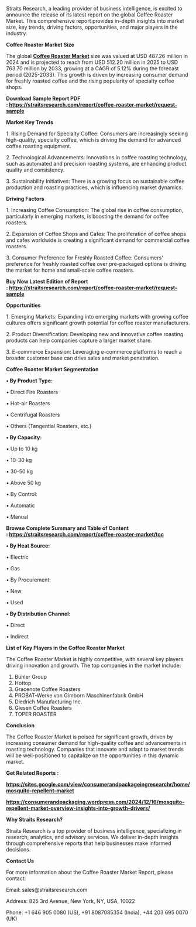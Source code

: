 <p>Straits Research, a leading provider of business intelligence, is excited to announce the release of its latest report on the global Coffee Roaster Market. This comprehensive report provides in-depth insights into market size, key trends, driving factors, opportunities, and major players in the industry.</p>
<p><strong>Coffee Roaster Market Size</strong></p>
<p>The global&nbsp;<strong><a href="https://straitsresearch.com/report/coffee-roaster-market">Coffee Roaster Market</a>&nbsp;</strong>size was valued at USD 487.26 million in 2024 and is projected to reach from USD 512.20 million in 2025 to USD 763.70 million by 2033, growing at a CAGR of 5.12% during the forecast period (2025-2033). This growth is driven by increasing consumer demand for freshly roasted coffee and the rising popularity of specialty coffee shops.</p>
<p><strong>Download Sample Report PDF :&nbsp;<a href="https://straitsresearch.com/report/coffee-roaster-market/request-sample">https://straitsresearch.com/report/coffee-roaster-market/request-sample</a>&nbsp;</strong></p>
<p><strong>Market Key Trends</strong></p>
<p>1. Rising Demand for Specialty Coffee: Consumers are increasingly seeking high-quality, specialty coffee, which is driving the demand for advanced coffee roasting equipment.</p>
<p>2. Technological Advancements: Innovations in coffee roasting technology, such as automated and precision roasting systems, are enhancing product quality and consistency.</p>
<p>3. Sustainability Initiatives: There is a growing focus on sustainable coffee production and roasting practices, which is influencing market dynamics.</p>
<p><strong>Driving Factors</strong></p>
<p>1. Increasing Coffee Consumption: The global rise in coffee consumption, particularly in emerging markets, is boosting the demand for coffee roasters.</p>
<p>2. Expansion of Coffee Shops and Cafes: The proliferation of coffee shops and cafes worldwide is creating a significant demand for commercial coffee roasters.</p>
<p>3. Consumer Preference for Freshly Roasted Coffee: Consumers' preference for freshly roasted coffee over pre-packaged options is driving the market for home and small-scale coffee roasters.</p>
<p><strong>Buy Now Latest Edition of Report :&nbsp;<a href="https://straitsresearch.com/report/coffee-roaster-market/request-sample">https://straitsresearch.com/report/coffee-roaster-market/request-sample</a>&nbsp;</strong></p>
<p><strong>Opportunities</strong></p>
<p>1. Emerging Markets: Expanding into emerging markets with growing coffee cultures offers significant growth potential for coffee roaster manufacturers.</p>
<p>2. Product Diversification: Developing new and innovative coffee roasting products can help companies capture a larger market share.</p>
<p>3. E-commerce Expansion: Leveraging e-commerce platforms to reach a broader customer base can drive sales and market penetration.</p>
<p><strong>Coffee Roaster Market Segmentation</strong></p>
<p><strong>&bull; By Product Type:</strong></p>
<p>&bull; Direct Fire Roasters</p>
<p>&bull; Hot-air Roasters</p>
<p>&bull; Centrifugal Roasters</p>
<p>&bull; Others (Tangential Roasters, etc.)</p>
<p><strong>&bull; By Capacity:</strong></p>
<p>&bull; Up to 10 kg</p>
<p>&bull; 10-30 kg</p>
<p>&bull; 30-50 kg</p>
<p>&bull; Above 50 kg</p>
<p>&bull; By Control:</p>
<p>&bull; Automatic</p>
<p>&bull; Manual</p>
<p><strong>Browse Complete Summary and Table of Content :&nbsp;<a href="https://straitsresearch.com/report/coffee-roaster-market/toc">https://straitsresearch.com/report/coffee-roaster-market/toc</a>&nbsp;</strong></p>
<p><strong>&bull; By Heat Source:</strong></p>
<p>&bull; Electric</p>
<p>&bull; Gas</p>
<p>&bull; By Procurement:</p>
<p>&bull; New</p>
<p>&bull; Used</p>
<p><strong>&bull; By Distribution Channel:</strong></p>
<p>&bull; Direct</p>
<p>&bull; Indirect</p>
<p><strong>List of Key Players in the Coffee Roaster Market</strong></p>
<p>The Coffee Roaster Market is highly competitive, with several key players driving innovation and growth. The top companies in the market include:</p>
<ol>
<li>B&uuml;hler Group</li>
<li>Hottop</li>
<li>Gracenote Coffee Roasters</li>
<li>PROBAT-Werke von Gimborn Maschinenfabrik GmbH</li>
<li>Diedrich Manufacturing Inc.</li>
<li>Giesen Coffee Roasters</li>
<li>TOPER ROASTER</li>
</ol>
<p><strong>Conclusion</strong></p>
<p>The Coffee Roaster Market is poised for significant growth, driven by increasing consumer demand for high-quality coffee and advancements in roasting technology. Companies that innovate and adapt to market trends will be well-positioned to capitalize on the opportunities in this dynamic market.</p>
<p><strong>Get Related Reports :&nbsp;</strong></p>
<p><strong><a href="https://sites.google.com/view/consumerandpackageingresearchr/home/mosquito-repellent-market">https://sites.google.com/view/consumerandpackageingresearchr/home/mosquito-repellent-market</a>&nbsp;</strong></p>
<p><strong><a href="https://consumerandpackaging.wordpress.com/2024/12/16/mosquito-repellent-market-overview-insights-into-growth-drivers/">https://consumerandpackaging.wordpress.com/2024/12/16/mosquito-repellent-market-overview-insights-into-growth-drivers/</a>&nbsp;</strong></p>
<p><strong>Why Straits Research?</strong></p>
<p>Straits Research is a top provider of business intelligence, specializing in research, analytics, and advisory services. We deliver in-depth insights through comprehensive reports that help businesses make informed decisions.</p>
<p><strong>Contact Us</strong></p>
<p>For more information about the Coffee Roaster Market Report, please contact:</p>
<p>Email: sales@straitsresearch.com</p>
<p>Address: 825 3rd Avenue, New York, NY, USA, 10022</p>
<p>Phone: +1 646 905 0080 (US), +91 8087085354 (India), +44 203 695 0070 (UK)</p>
